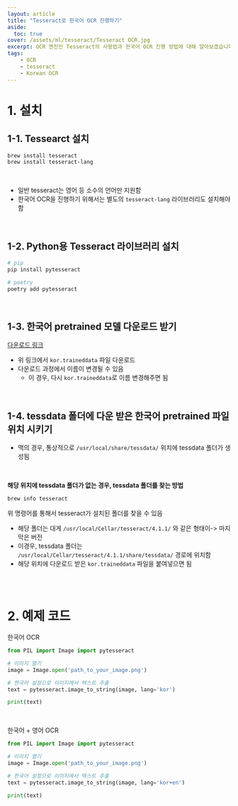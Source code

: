 ```yaml
---
layout: article
title: "Tesseract로 한국어 OCR 진행하기"
aside:
  toc: true
cover: /assets/ml/tesseract/Tesseract OCR.jpg
excerpt: OCR 엔진인 Tesseract의 사용법과 한국어 OCR 진행 방법에 대해 알아보겠습니다. 
tags:
    - OCR
    - tesseract
    - Korean OCR
---
```


# 1. 설치

## 1-1. Tessearct 설치 
```bash
brew install tesseract
brew install tesseract-lang
```

<br>

- 일반 tesseract는 영어 등 소수의 언어만 지원함 
- 한국어 OCR을 진행하기 위해서는 별도의 `tesseract-lang` 라이브러리도 설치해야함 

<br>

## 1-2. Python용 Tesseract 라이브러리 설치 
```bash 
# pip 
pip install pytesseract

# poetry 
poetry add pytesseract
```

<br>

## 1-3. 한국어 pretrained 모델 다운로드 받기 

[다운로드 링크](https://github.com/tesseract-ocr/tessdata/)

- 위 링크에서 `kor.traineddata` 파일 다운로드 
- 다운로드 과정에서 이름이 변경될 수 있음 
	- 이 경우, 다시 `kor.traineddata`로 이름 변경해주면 됨 

<br>

## 1-4. tessdata 폴더에 다운 받은 한국어 pretrained 파일 위치 시키기 

- 맥의 경우, 통상적으로 `/usr/local/share/tessdata/` 위치에 tessdata 폴더가 생성됨 

<br>

**해당 위치에 tessdata 폴더가 없는 경우, tessdata 폴더를 찾는 방법**
```bash
brew info tesseract
```
위 명령어를 통해서 tesseract가 설치된 폴더를 찾을 수 있음  
-  해당 폴더는 대게 `/usr/local/Cellar/tesseract/4.1.1/` 와 같은 형태이-> 마지막은 버전 
-  이경우, tessdata 폴더는 `/usr/local/Cellar/tesseract/4.1.1/share/tessdata/` 경로에 위치함
- 해당 위치에 다운로드 받은 `kor.traineddata` 파일을 붙여넣으면 됨

<br>

<br>

# 2. 예제 코드 

한국어 OCR 

```python
from PIL import Image import pytesseract 

# 이미지 열기 
image = Image.open('path_to_your_image.png') 

# 한국어 설정으로 이미지에서 텍스트 추출 
text = pytesseract.image_to_string(image, lang='kor') 

print(text)
```


<br>

한국어 + 영어 OCR 

```python
from PIL import Image import pytesseract 

# 이미지 열기 
image = Image.open('path_to_your_image.png') 

# 한국어 설정으로 이미지에서 텍스트 추출 
text = pytesseract.image_to_string(image, lang='kor+en') 

print(text)
```

<br>

<br>




